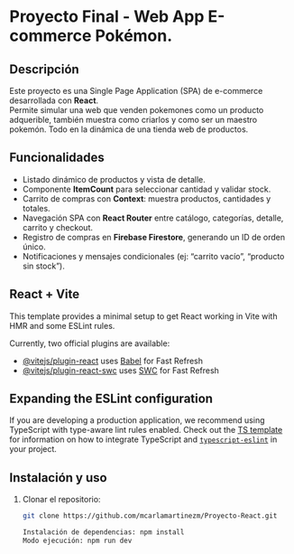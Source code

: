 # Proyecto Final - Web App E-commerce Pokémon.

## Descripción
Este proyecto es una Single Page Application (SPA) de e-commerce desarrollada con **React**.  
Permite simular una web que venden pokemones como un producto adquerible, también muestra como criarlos y como ser un maestro pokemón. Todo en la dinámica de una tienda web de productos.

## Funcionalidades
- Listado dinámico de productos y vista de detalle.  
- Componente **ItemCount** para seleccionar cantidad y validar stock.  
- Carrito de compras con **Context**: muestra productos, cantidades y totales.  
- Navegación SPA con **React Router** entre catálogo, categorías, detalle, carrito y checkout.  
- Registro de compras en **Firebase Firestore**, generando un ID de orden único.  
- Notificaciones y mensajes condicionales (ej: “carrito vacío”, “producto sin stock”).


## React + Vite

This template provides a minimal setup to get React working in Vite with HMR and some ESLint rules.

Currently, two official plugins are available:

- [@vitejs/plugin-react](https://github.com/vitejs/vite-plugin-react/blob/main/packages/plugin-react) uses [Babel](https://babeljs.io/) for Fast Refresh
- [@vitejs/plugin-react-swc](https://github.com/vitejs/vite-plugin-react/blob/main/packages/plugin-react-swc) uses [SWC](https://swc.rs/) for Fast Refresh

## Expanding the ESLint configuration

If you are developing a production application, we recommend using TypeScript with type-aware lint rules enabled. Check out the [TS template](https://github.com/vitejs/vite/tree/main/packages/create-vite/template-react-ts) for information on how to integrate TypeScript and [`typescript-eslint`](https://typescript-eslint.io) in your project.


## Instalación y uso
1. Clonar el repositorio:  
   ```bash
   git clone https://github.com/mcarlamartinezm/Proyecto-React.git

   Instalación de dependencias: npm install
   Modo ejecución: npm run dev